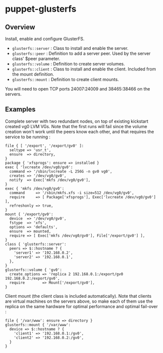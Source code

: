 # puppet-glusterfs

## Overview

Install, enable and configure GlusterFS.

* `glusterfs::server` : Class to install and enable the server.
* `glusterfs::peer` : Definition to add a server peer. Used by the server class' $peer parameter.
* `glusterfs::volume` : Definition to create server volumes.
* `glusterfs::client` : Class to install and enable the client. Included from the mount definition.
* `glusterfs::mount` : Definition to create client mounts.

You will need to open TCP ports 24007:24009 and 38465:38466 on the servers.

## Examples

Complete server with two redundant nodes, on top of existing kickstart
created vg0 LVM VGs. Note that the first runs will fail since the volume
creation won't work until the peers know each other, and that requires the
service to be running :

    file { [ '/export', '/export/gv0' ]:
      seltype => 'usr_t',
      ensure  => directory,
    }
    package { 'xfsprogs': ensure => installed }
    exec { 'lvcreate /dev/vg0/gv0':
      command => '/sbin/lvcreate -L 256G -n gv0 vg0',
      creates => '/dev/vg0/gv0',
      notify  => Exec['mkfs /dev/vg0/gv0'],
    }
    exec { 'mkfs /dev/vg0/gv0':
      command     => '/sbin/mkfs.xfs -i size=512 /dev/vg0/gv0',
      require     => [ Package['xfsprogs'], Exec['lvcreate /dev/vg0/gv0'] ],
      refreshonly => true,
    }
    mount { '/export/gv0':
      device  => '/dev/vg0/gv0',
      fstype  => 'xfs',
      options => 'defaults',
      ensure  => mounted,
      require => [ Exec['mkfs /dev/vg0/gv0'], File['/export/gv0'] ],
    }
    class { 'glusterfs::server':
      peers => $::hostname ? {
        'server1' => '192.168.0.2',
        'server2' => '192.168.0.1',
      },
    }
    glusterfs::volume { 'gv0':
      create_options => 'replica 2 192.168.0.1:/export/gv0 192.168.0.2:/export/gv0',
      require        => Mount['/export/gv0'],
    }

Client mount (the client class is included automatically). Note that clients
are virtual machines on the servers above, so make each of them use the replica
on the same hardware for optimal performance and optimal fail-over :

    file { '/var/www': ensure => directory }
    glusterfs::mount { '/var/www':
      device => $::hostname ? {
        'client1' => '192.168.0.1:/gv0',
        'client2' => '192.168.0.2:/gv0',
      }
    }
